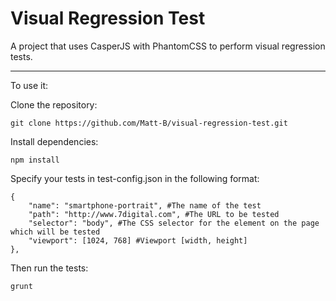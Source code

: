 # Visual Regression Test

A project that uses CasperJS with PhantomCSS to perform visual regression tests.

-----------------------

To use it:

Clone the repository:

	git clone https://github.com/Matt-B/visual-regression-test.git

Install dependencies:

	npm install

Specify your tests in test-config.json in the following format:

	{
		"name": "smartphone-portrait", #The name of the test
		"path": "http://www.7digital.com", #The URL to be tested
		"selector": "body", #The CSS selector for the element on the page which will be tested
		"viewport": [1024, 768] #Viewport [width, height]
	},

Then run the tests:

	grunt
